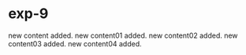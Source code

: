 # exp-9
new content added.
new content01 added.
new content02 added.
new content03 added.
new content04 added.

